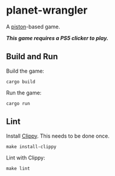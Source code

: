 # planet-wrangler

A [piston](https://github.com/PistonDevelopers/piston)-based game.

***This game requires a PS5 clicker to play.***

## Build and Run

Build the game:
```shell
cargo build
```

Run the game:
```shell
cargo run
```

## Lint

Install [Clippy](https://github.com/rust-lang/rust-clippy). This needs to be done once.
```shell
make install-clippy
```

Lint with Clippy:
```shell
make lint
```
